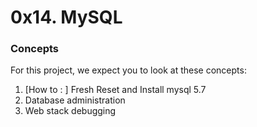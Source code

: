 # 0x14. MySQL

### Concepts
For this project, we expect you to look at these concepts:

1. [How to : ] Fresh Reset and Install mysql 5.7
2. Database administration
3. Web stack debugging
